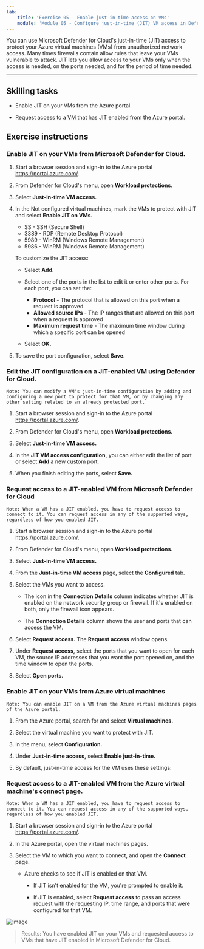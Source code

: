 ```yaml
---
lab:
    title: 'Exercise 05 - Enable just-in-time access on VMs'    
    module: 'Module 05 - Configure just-in-time (JIT) VM access in Defender for Cloud'
---
```


You can use Microsoft Defender for Cloud's just-in-time (JIT) access to protect your Azure virtual machines (VMs) from unauthorized network access. Many times firewalls contain allow rules that leave your VMs vulnerable to attack. JIT lets you allow access to your VMs only when the access is needed, on the ports needed, and for the period of time needed. 

---

## Skilling tasks

- Enable JIT on your VMs from the Azure portal.

- Request access to a VM that has JIT enabled from the Azure portal.

## Exercise instructions 

### Enable JIT on your VMs from Microsoft Defender for Cloud.

1. Start a browser session and sign-in to the Azure portal https://portal.azure.com/.
   
2. From Defender for Cloud's menu, open **Workload protections.**

4. Select **Just-in-time VM access.**

5. In the Not configured virtual machines, mark the VMs to protect with JIT and select **Enable JIT on VMs.**

   - SS - SSH (Secure Shell)
   - 3389 - RDP (Remote Desktop Protocol)
   - 5989 - WinRM (Windows Remote Management)
   - 5986 - WinRM (Windows Remote Management)

    To customize the JIT access:

   - Select **Add.**
     
   - Select one of the ports in the list to edit it or enter other ports. For each port, you can set the:
     - **Protocol** - The protocol that is allowed on this port when a request is approved
     - **Allowed source IPs** - The IP ranges that are allowed on this port when a request is approved
     - **Maximum request time** - The maximum time window during which a specific port can be opened
  
   - Select **OK.**
  
6. To save the port configuration, select **Save.**     
     
### Edit the JIT configuration on a JIT-enabled VM using Defender for Cloud.

    Note: You can modify a VM's just-in-time configuration by adding and configuring a new port to protect for that VM, or by changing any other setting related to an already protected port.

1. Start a browser session and sign-in to the Azure portal https://portal.azure.com/.
   
2. From Defender for Cloud's menu, open **Workload protections.**

4. Select **Just-in-time VM access.**

5. In the **JIT VM access configuration,** you can either edit the list of port or select **Add** a new custom port.

6. When you finish editing the ports, select **Save.**

### Request access to a JIT-enabled VM from Microsoft Defender for Cloud

    Note: When a VM has a JIT enabled, you have to request access to connect to it. You can request access in any of the supported ways, regardless of how you enabled JIT.

1. Start a browser session and sign-in to the Azure portal https://portal.azure.com/.
   
2. From Defender for Cloud's menu, open **Workload protections.**

3. Select **Just-in-time VM access.**

4. From the **Just-in-time VM access** page, select the **Configured** tab.

5. Select the VMs you want to access.

    - The icon in the **Connection Details** column indicates whether JIT is enabled on the network security group or firewall. If it's enabled on both, only the firewall icon appears.

    - The **Connection Details** column shows the user and ports that can access the VM.

6. Select **Request access.** The **Request access** window opens.

7. Under **Request access,** select the ports that you want to open for each VM, the source IP addresses that you want the port opened on, and the time window to open the ports.

8. Select **Open ports.**

### Enable JIT on your VMs from Azure virtual machines

    Note: You can enable JIT on a VM from the Azure virtual machines pages of the Azure portal.

1. From the Azure portal, search for and select **Virtual machines.**
   
2. Select the virtual machine you want to protect with JIT.

3. In the menu, select **Configuration.**

4. Under **Just-in-time access,** select **Enable just-in-time.**

5. By default, just-in-time access for the VM uses these settings:

   



### Request access to a JIT-enabled VM from the Azure virtual machine's connect page.

    Note: When a VM has a JIT enabled, you have to request access to connect to it. You can request access in any of the supported ways, regardless of how you enabled JIT.

1. Start a browser session and sign-in to the Azure portal https://portal.azure.com/.
   
2. In the Azure portal, open the virtual machines pages.

3. Select the VM to which you want to connect, and open the **Connect** page.

   - Azure checks to see if JIT is enabled on that VM.

        - If JIT isn't enabled for the VM, you're prompted to enable it.
    
        - If JIT is enabled, select **Request access** to pass an access request with the requesting IP, time range, and ports that were configured for that VM.

![image](https://github.com/MicrosoftLearning/Secure-Azure-services-and-workloads-with-Microsoft-Cloud-Security-Benchmark/assets/91347931/ec7aeb31-296e-4093-ab53-85eb348469ad)

> Results: You have enabled JIT on your VMs and requested access to VMs that have JIT enabled in Microsoft Defender for Cloud.
